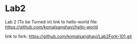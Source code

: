 # Lab2
Lab 2 (To be Turned in)
link to hello-world file:
https://github.com/komalsanghavi/hello-world

link to fork:
https://github.com/komalsanghavi/Lab2Fork-101.git
